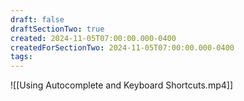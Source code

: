 ```yaml
---
draft: false
draftSectionTwo: true
created: 2024-11-05T07:00:00.000-0400
createdForSectionTwo: 2024-11-05T07:00:00.000-0400
tags:
---
```

![[Using Autocomplete and Keyboard Shortcuts.mp4]]